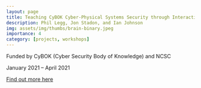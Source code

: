 ```yaml
---
layout: page
title: Teaching CyBOK Cyber-Physical Systems Security through Interactive Simulation
description: Phil Legg, Jon Stadon, and Ian Johnson
img: assets/img/thumbs/brain-binary.jpeg
importance: 4
category: [projects, workshops]
---
```


Funded by CyBOK (Cyber Security Body of Knowledge) and NCSC

January 2021 – April 2021

[Find out more here](https://uwe-cyber.github.io/cpss/)
